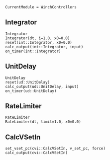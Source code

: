 ```@meta
CurrentModule = WinchControllers
```
## Integrator
```@docs
Integrator
Integrator(dt, i=1.0, x0=0.0)
reset(int::Integrator, x0=0.0)
calc_output(int::Integrator, input)
on_timer(int::Integrator)
```

## UnitDelay
```@docs
UnitDelay
reset(ud::UnitDelay)
calc_output(ud::UnitDelay, input)
on_timer(ud::UnitDelay)
```

## RateLimiter
```@docs
RateLimiter
RateLimiter(dt, limit=1.0, x0=0.0)
```

## CalcVSetIn
```@docs
set_vset_pc(cvi::CalcVSetIn, v_set_pc, force)
calc_output(cvi::CalcVSetIn)
```